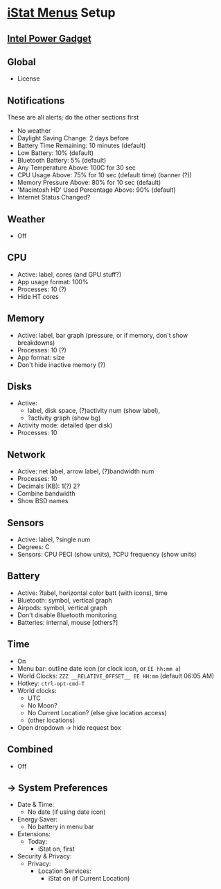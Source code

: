 # [iStat Menus][istat] Setup

[istat]: https://bjango.com/mac/istatmenus/

## [Intel Power Gadget][intel-power-gadget]

[intel-power-gadget]: https://software.intel.com/content/www/us/en/develop/articles/intel-power-gadget.html

## Global

* License

## Notifications

These are all alerts; do the other sections first

* No weather
* Daylight Saving Change: 2 days before
* Battery Time Remaining: 10 minutes (default)
* Low Battery: 10% (default)
* Bluetooth Battery: 5% (default)
* Any Temperature Above: 100C for 30 sec
* CPU Usage Above: 75% for 10 sec (default time) (banner (?))
* Memory Pressure Above: 80% for 10 sec (default)
* 'Macintosh HD' Used Percentage Above: 90% (default)
* Internet Status Changed?

## Weather

* Off

## CPU

* Active: label, cores (and GPU stuff?)
* App usage format: 100%
* Processes: 10 (?)
* Hide HT cores

## Memory

* Active: label, bar graph (pressure, or if memory, don't show breakdowns)
* Processes: 10 (?)
* App format: size
* Don't hide inactive memory (?)

## Disks

* Active:
    * label, disk space, (?)activity num (show label),
    * ?activity graph (show bg)
* Activity mode: detailed (per disk)
* Processes: 10

## Network

* Active: net label, arrow label, (?)bandwidth num
* Processes: 10
* Decimals (KB): 1(?) 2?
* Combine bandwidth
* Show BSD names

## Sensors

* Active: label, ?single num
* Degrees: C
* Sensors: CPU PECI (show units), ?CPU frequency (show units)

## Battery

* Active: ?label, horizontal color batt (with icons), time
* Bluetooth: symbol, vertical graph
* Airpods: symbol, vertical graph
* Don't disable Bluetooth monitoring
* Batteries: internal, mouse [others?]

## Time

* On
* Menu bar: outline date icon (or clock icon, or `EE hh:mm a`)
* World Clocks: `ZZZ __RELATIVE_OFFSET__ EE HH:mm` (default 06:05 AM)
* Hotkey: `ctrl-opt-cmd-T`
* World clocks:
    * UTC
    * No Moon?
    * No Current Location? (else give location access)
    * (other locations)
* Open dropdown -> hide request box

## Combined

* Off

## -> System Preferences

* Date & Time:
    * No date (if using date icon)
* Energy Saver:
    * No battery in menu bar
* Extensions:
    * Today:
        * iStat on, first
* Security & Privacy:
    * Privacy:
        * Location Services:
            * iStat on (if Current Location)
